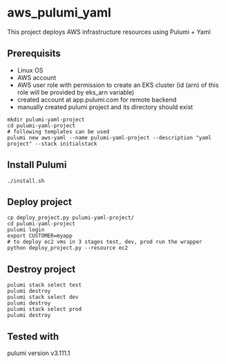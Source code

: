# aws_pulumi_yaml

This project deploys AWS infrastructure resources using Pulumi + Yaml


## Prerequisits

- Linux OS
- AWS account
- AWS user role with permission to create an EKS cluster (id (arn) of this role will be provided by eks_arn variable)
- created account at app.pulumi.com for remote backend
- manually created pulumi project and its directory should exist
```
mkdir pulumi-yaml-project
cd pulumi-yaml-project
# following templates can be used
pulumi new aws-yaml --name pulumi-yaml-project --description "yaml project" --stack initialstack 
```


## Install Pulumi

```
./install.sh
```


## Deploy project

```
cp deploy_project.py pulumi-yaml-project/
cd pulumi-yaml-project
pulumi login
export CUSTOMER=myapp
# to deploy ec2 vms in 3 stages test, dev, prod run the wrapper
python deploy_project.py --resource ec2
```


## Destroy project

```
pulumi stack select test
pulumi destroy
pulumi stack select dev
pulumi destroy
pulumi stack select prod
pulumi destroy
```


## Tested with

pulumi version v3.111.1  


